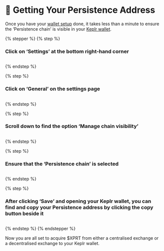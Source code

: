 # 📓 Getting Your Persistence Address

Once you have your [wallet setup](wallet-setup.md) done, it takes less than a minute to ensure the ‘Persistence chain’ is visible in your [Keplr wallet](https://wallet.keplr.app/).

{% stepper %}
{% step %}
### Click on ‘Settings’ at the bottom right-hand corner

<figure><img src="https://blog.persistence.one/wp-content/uploads/2024/12/Screenshot-2024-12-03-at-10.52.38%E2%80%AFAM-1024x596.png" alt=""><figcaption></figcaption></figure>
{% endstep %}

{% step %}
### Click on ‘General’ on the settings page

<figure><img src="https://blog.persistence.one/wp-content/uploads/2024/12/Screenshot-2024-12-03-at-10.54.24%E2%80%AFAM-1024x596.png" alt=""><figcaption></figcaption></figure>
{% endstep %}

{% step %}
### Scroll down to find the option ‘Manage chain visibility’

<figure><img src="https://blog.persistence.one/wp-content/uploads/2024/12/Screenshot-2024-12-03-at-10.55.11%E2%80%AFAM-1024x596.png" alt=""><figcaption></figcaption></figure>
{% endstep %}

{% step %}
### Ensure that the ‘Persistence chain’ is selected

<figure><img src="https://blog.persistence.one/wp-content/uploads/2024/12/Screenshot-2024-12-03-at-10.56.23%E2%80%AFAM-1024x596.png" alt=""><figcaption></figcaption></figure>
{% endstep %}

{% step %}
### After clicking ‘Save’ and opening your Keplr wallet, you can find and copy your Persistence address by clicking the copy button beside it

<figure><img src="https://blog.persistence.one/wp-content/uploads/2024/12/Screenshot-2024-12-03-at-10.57.41%E2%80%AFAM-1024x596.png" alt=""><figcaption></figcaption></figure>
{% endstep %}
{% endstepper %}

Now you are all set to acquire $XPRT from either a centralised exchange or a decentralised exchange to your Keplr wallet.
